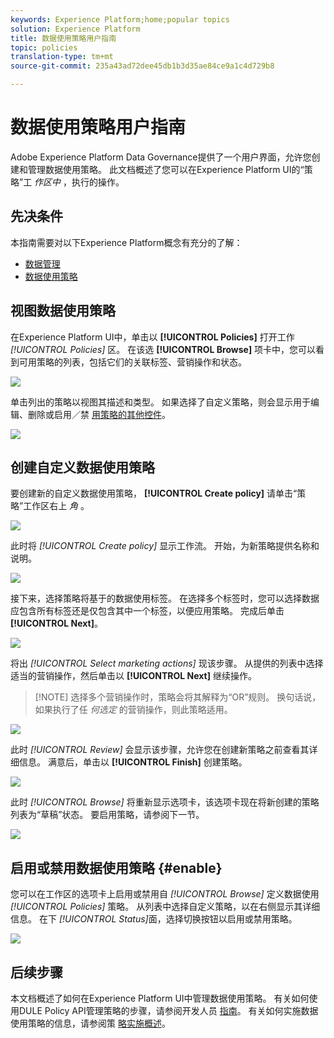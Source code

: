 ```yaml
---
keywords: Experience Platform;home;popular topics
solution: Experience Platform
title: 数据使用策略用户指南
topic: policies
translation-type: tm+mt
source-git-commit: 235a43ad72dee45db1b3d35ae84ce9a1c4d729b8

---
```



# 数据使用策略用户指南

Adobe Experience Platform Data Governance提供了一个用户界面，允许您创建和管理数据使用策略。 此文档概述了您可以在Experience Platform UI的“策略”工 _作区中_ ，执行的操作。

## 先决条件

本指南需要对以下Experience Platform概念有充分的了解：

- [数据管理](../home.md)
- [数据使用策略](./overview.md)

## 视图数据使用策略

在Experience Platform UI中，单击以 **[!UICONTROL Policies]** 打开工作 *[!UICONTROL Policies]* 区。 在该选 **[!UICONTROL Browse]** 项卡中，您可以看到可用策略的列表，包括它们的关联标签、营销操作和状态。

![](../images/policies/browse-policies.png)

单击列出的策略以视图其描述和类型。 如果选择了自定义策略，则会显示用于编辑、删除或启用／禁 [用策略的其他控件](#enable)。

![](../images/policies/policy-details.png)

## 创建自定义数据使用策略

要创建新的自定义数据使用策略， **[!UICONTROL Create policy]** 请单击“策略”工作区右上 *角* 。

![](../images/policies/create-policy-button.png)

此时将 *[!UICONTROL Create policy]* 显示工作流。 开始，为新策略提供名称和说明。

![](../images/policies/create-policy-description.png)

接下来，选择策略将基于的数据使用标签。 在选择多个标签时，您可以选择数据应包含所有标签还是仅包含其中一个标签，以便应用策略。 完成后单击 **[!UICONTROL Next]**。

![](../images/policies/add-labels.png)

将出 *[!UICONTROL Select marketing actions]* 现该步骤。 从提供的列表中选择适当的营销操作，然后单击以 **[!UICONTROL Next]** 继续操作。

>[!NOTE] 选择多个营销操作时，策略会将其解释为“OR”规则。 换句话说，如果执行了任 _何选定_ 的营销操作，则此策略适用。

![](../images/policies/add-marketing-actions.png)

此时 *[!UICONTROL Review]* 会显示该步骤，允许您在创建新策略之前查看其详细信息。 满意后，单击以 **[!UICONTROL Finish]** 创建策略。

![](../images/policies/policy-review.png)

此时 *[!UICONTROL Browse]* 将重新显示选项卡，该选项卡现在将新创建的策略列表为“草稿”状态。 要启用策略，请参阅下一节。

![](../images/policies/created-policy.png)

## 启用或禁用数据使用策略 {#enable}

您可以在工作区的选项卡上启用或禁用自 *[!UICONTROL Browse]* 定义数据使用 *[!UICONTROL Policies]* 策略。 从列表中选择自定义策略，以在右侧显示其详细信息。 在下 *[!UICONTROL Status]*&#x200B;面，选择切换按钮以启用或禁用策略。

![](../images/policies/enable-policy.png)

## 后续步骤

本文档概述了如何在Experience Platform UI中管理数据使用策略。 有关如何使用DULE Policy API管理策略的步骤，请参阅开发人员 [指南](../api/getting-started.md)。 有关如何实施数据使用策略的信息，请参阅策 [略实施概述](../enforcement/overview.md)。